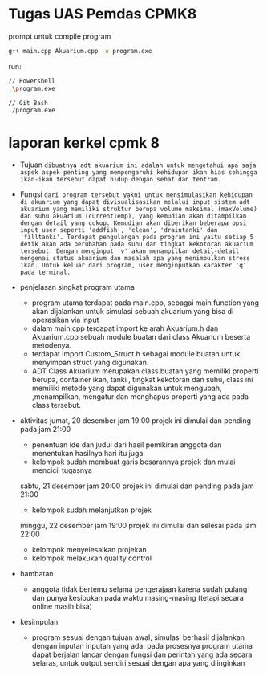 # Tugas UAS Pemdas CPMK8

prompt untuk compile program

```bash
g++ main.cpp Akuarium.cpp -o program.exe
```

run:

```bash
// Powershell
.\program.exe

// Git Bash
./program.exe
```









# laporan kerkel cpmk 8
- Tujuan ```dibuatnya adt akuarium ini adalah untuk mengetahui apa saja aspek aspek penting yang mempengaruhi kehidupan ikan hias sehingga ikan-ikan tersebut dapat hidup dengan sehat dan tentram.```

- Fungsi ```dari program tersebut yakni untuk mensimulasikan kehidupan di akuarium yang dapat divisualisasikan melalui input sistem adt akuarium yang memiliki struktur berupa volume maksimal (maxVolume) dan suhu akuarium (currentTemp), yang kemudian akan ditampilkan dengan detail yang cukup. Kemudian akan diberikan beberapa opsi input user seperti 'addfish', 'clean', 'draintanki' dan 'filltanki'. Terdapat pengulangan pada program ini yaitu setiap 5 detik akan ada perubahan pada suhu dan tingkat kekotoran akuarium tersebut. Dengan menginput 'v' akan menampilkan detail-detail mengenai status akuarium dan masalah apa yang menimbulkan stress ikan. Untuk keluar dari program, user menginputkan karakter 'q' pada terminal.```

- penjelasan singkat program utama
  + program utama terdapat pada main.cpp, sebagai main function yang akan dijalankan untuk simulasi sebuah akuarium yang bisa di operasikan via input
  + dalam main.cpp terdapat import ke arah Akuarium.h dan Akuarium.cpp sebuah module buatan dari class Akuarium beserta metodenya.
  + terdapat import Custom_Struct.h sebagai module buatan untuk menyimpan struct yang digunakan.
  + ADT Class Akuarium merupakan class buatan yang memiliki properti berupa, container ikan, tanki , tingkat kekotoran dan suhu, class ini memiliki metode yang dapat digunakan untuk mengubah, ,menampilkan, mengatur dan menghapus properti yang ada pada class tersebut.

- aktivitas
  jumat, 20 desember jam 19:00 projek ini dimulai dan pending pada jam 21:00
  + penentuan ide dan judul dari hasil pemikiran anggota dan menentukan hasilnya hari itu juga
  + kelompok sudah membuat garis besarannya projek dan mulai mencicil tugasnya

  sabtu, 21 desember jam 20:00 projek ini dimulai dan pending pada jam 21:00
  + kelompok sudah melanjutkan projek

  minggu, 22 desember jam 19:00 projek ini dimulai dan selesai pada jam 22:00 
  + kelompok menyelesaikan projekan
  + kelompok melakukan quality control


- hambatan
  + anggota tidak bertemu selama pengerajaan karena sudah pulang dan punya kesibukan pada waktu masing-masing (tetapi secara online masih bisa)

- kesimpulan
  + program sesuai dengan tujuan awal, simulasi berhasil dijalankan dengan inputan inputan yang ada. pada prosesnya program utama dapat berjalan lancar dengan fungsi dan perintah yang ada secara selaras, untuk output sendiri sesuai dengan apa yang diinginkan
